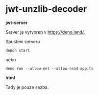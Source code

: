 # jwt-unzlib-decoder

**jwt-server**

Server je vytvoren v https://deno.land/. 

Spusteni serveru

`denon start`

nebo

`deno run --allow-net --allow-read app.ts`


**html**

Tady je pouze sazba.
